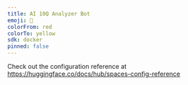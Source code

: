 ```yaml
---
title: AI 10Q Analyzer Bot
emoji: 🚀
colorFrom: red
colorTo: yellow
sdk: docker
pinned: false
---
```


Check out the configuration reference at https://huggingface.co/docs/hub/spaces-config-reference

